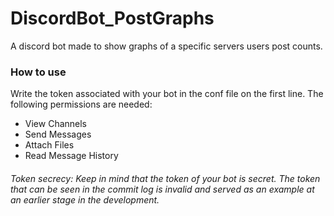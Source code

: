 # DiscordBot_PostGraphs
A discord bot made to show graphs of a specific servers users post counts.

### How to use
Write the token associated with your bot in the conf file on the first line.
The following permissions are needed:
* View Channels
* Send Messages
* Attach Files
* Read Message History

###### Token secrecy: Keep in mind that the token of your bot is secret. The token that can be seen in the commit log is invalid and served as an example at an earlier stage in the development. 
